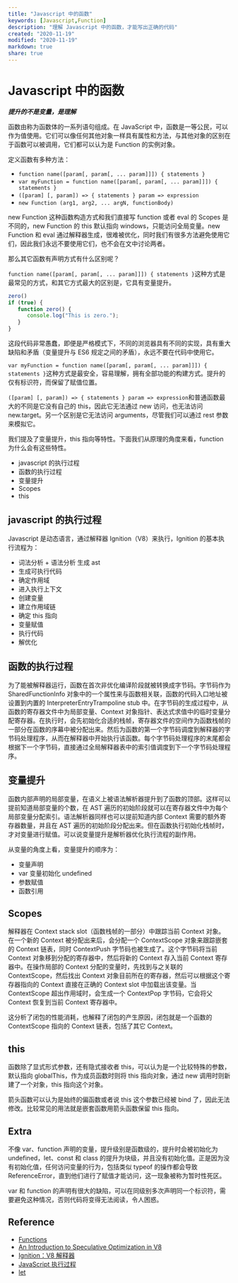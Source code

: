 ```yaml
---
title: "Javascript 中的函数"
keywords: [Javascript,Function]
description: "理解 Javascript 中的函数，才能写出正确的代码"
created: "2020-11-19"
modified: "2020-11-19"
markdown: true
share: true
---
```


# Javascript 中的函数
***提升的不是变量，是理解***

函数由称为函数体的一系列语句组成。在 JavaScript 中，函数是一等公民，可以作为值使用。它们可以像任何其他对象一样具有属性和方法，与其他对象的区别在于函数可以被调用，它们都可以认为是 Function 的实例对象。

定义函数有多种方法：
- `function name([param[, param[, ... param]]]) { statements }`
- `var myFunction = function name([param[, param[, ... param]]]) { statements }`
- `([param] [, param]) => { statements } param => expression`
- `new Function (arg1, arg2, ... argN, functionBody)`

new Function 这种函数构造方式和我们直接写 function 或者 eval 的 Scopes 是不同的，new Function 的 this 默认指向 windows，只能访问全局变量。new Function 和 eval 通过解释器生成，很难被优化，同时我们有很多方法避免使用它们，因此我们永远不要使用它们，也不会在文中讨论两者。

那么其它函数有声明方式有什么区别呢？

`function name([param[, param[, ... param]]]) { statements }`这种方式是最常见的方式，和其它方式最大的区别是，它具有变量提升。
```js
zero()  
if (true) {
   function zero() {
      console.log("This is zero.");
   }
}
```
这段代码非常愚蠢，即便是严格模式下，不同的浏览器具有不同的实现，具有重大缺陷和矛盾（变量提升与 ES6 规定之间的矛盾），永远不要在代码中使用它。

`var myFunction = function name([param[, param[, ... param]]]) { statements }`这种方式是最安全，容易理解，拥有全部功能的构建方式。提升的仅有标识符，而保留了赋值位置。

`([param] [, param]) => { statements } param => expression`和普通函数最大的不同是它没有自己的 this，因此它无法通过 new 访问，也无法访问 new.target。另一个区别是它无法访问 arguments，尽管我们可以通过 rest 参数来模拟它。

我们提及了变量提升，this 指向等特性。下面我们从原理的角度来看，function 为什么会有这些特性。
- javascript 的执行过程
- 函数的执行过程
- 变量提升
- Scopes
- this

## javascript 的执行过程
Javascript 是动态语言，通过解释器 Ignition（V8）来执行，Ignition 的基本执行流程为：
- 词法分析 + 语法分析 生成 ast
- 生成可执行代码
- 确定作用域
- 进入执行上下文
- 创建变量
- 建立作用域链
- 确定 this 指向
- 变量赋值
- 执行代码
- 解优化

## 函数的执行过程
为了能被解释器运行，函数在首次非优化编译阶段就被转换成字节码。字节码作为 SharedFunctionInfo 对象中的一个属性来与函数相关联，函数的代码入口地址被设置到内置的 InterpreterEntryTrampoline stub 中。在字节码的生成过程中，从函数的寄存器文件中为局部变量、Context 对象指针、表达式求值中的临时变量分配寄存器。在执行时，会先初始化合适的栈帧，寄存器文件的空间作为函数栈帧的一部分在函数的序幕中被分配出来。然后为函数的第一个字节码调度到解释器的字节码处理程序，从而在解释器中开始执行该函数。每个字节码处理程序的末尾都会根据下一个字节码，直接通过全局解释器表中的索引值调度到下一个字节码处理程序。

## 变量提升
函数内部声明的局部变量，在语义上被语法解析器提升到了函数的顶部。这样可以提前知道局部变量的个数，在 AST 遍历的初始阶段就可以在寄存器文件中为每个局部变量分配索引。语法解析器同样也可以提前知道内部 Context 需要的额外寄存器数量，并且在 AST 遍历的初始阶段分配出来。但在函数执行初始化栈帧时，才对变量进行赋值。可以说变量提升是解析器优化执行流程的副作用。

从变量的角度上看，变量提升的顺序为：
- 变量声明
- var 变量初始化 undefined
- 参数赋值
- 函数引用

## Scopes
解释器在 Context stack slot（函数栈帧的一部分）中跟踪当前 Context 对象。在一个新的 Context 被分配出来后，会分配一个 ContextScope 对象来跟踪嵌套的 Context 链表，同时 ContextPush 字节码也被生成了。这个字节码将当前 Context 对象移到分配的寄存器中，然后将新的 Context 存入当前 Context 寄存器中。在操作局部的 Context 分配的变量时，先找到与之关联的 ContextScope，然后找出 Context 对象目前所在的寄存器，然后可以根据这个寄存器指向的 Context 直接在正确的 Context slot 中加载出该变量。当 ContextScope 超出作用域时，会生成一个 ContextPop 字节码，它会将父 Context 恢复到当前 Context 寄存器中。

这分析了闭包的性能消耗，也解释了闭包的产生原因，闭包就是一个函数的 ContextScope 指向的 Context 链表，包括了其它 Context。

## this
函数除了显式形式参数，还有隐式接收者 this，可以认为是一个比较特殊的参数，默认指向 globalThis，作为成员函数时则将 this 指向对象，通过 new 调用时则新建了一个对象，this 指向这个对象。

箭头函数可以认为是始终的偏函数或者说 this 这个参数已经被 bind 了，因此无法修改。比较常见的用法就是嵌套函数用箭头函数保留 this 指向。

## Extra
不像 var、function 声明的变量，提升级别是函数级的，提升时会被初始化为 undefined，let、const 和 class 的提升为块级，并且没有初始化值。正是因为没有初始化值，任何访问变量的行为，包括类似 typeof 的操作都会导致 ReferenceError，直到他们进行了赋值才能访问，这一现象被称为暂时性死区。

var 和 function 的声明有很大的缺陷，可以在同级别多次声明同一个标识符，需要避免这种情况，否则代码将变得无法阅读，令人困惑。

## Reference
- [Functions](https://developer.mozilla.org/en-US/docs/Web/JavaScript/Reference/Functions)
- [An Introduction to Speculative Optimization in V8](https://ponyfoo.com/articles/an-introduction-to-speculative-optimization-in-v8)
- [Ignition：V8 解释器](https://zhuanlan.zhihu.com/p/41496446)
- [JavaScript 执行过程](https://juejin.im/post/6844903729968201736)
- [let](https://developer.mozilla.org/en-US/docs/Web/JavaScript/Reference/Statements/let)
